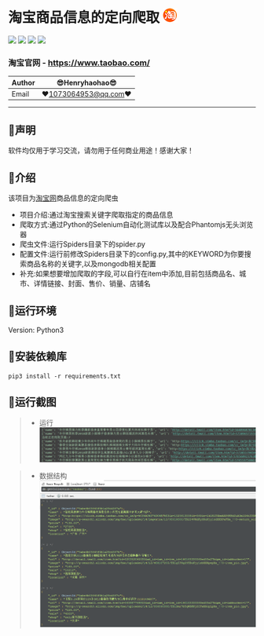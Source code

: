 淘宝商品信息的定向爬取 ![enter image description here](Pic/logo.png)
===========================
![](https://img.shields.io/badge/Python-3.6.3-green.svg) ![](https://img.shields.io/badge/pymongo-3.6.1-green.svg) ![](https://img.shields.io/badge/pyquery-1.4.0-green.svg) ![](https://img.shields.io/badge/selenium-3.8.1-green.svg)
### 淘宝官网 - https://www.taobao.com/ 
|Author|:sunglasses:Henryhaohao:sunglasses:|
|---|---
|Email|:hearts:1073064953@qq.com:hearts:

    
****
## :dolphin:声明
软件均仅用于学习交流，请勿用于任何商业用途！感谢大家！
## :dolphin:介绍
该项目为[淘宝网](https://www.taobao.com/)商品信息的定向爬虫
- 项目介绍:通过淘宝搜索关键字爬取指定的商品信息
- 爬取方式:通过Python的Selenium自动化测试库以及配合Phantomjs无头浏览器
- 爬虫文件:运行Spiders目录下的spider.py
- 配置文件:运行前修改Spiders目录下的config.py,其中的KEYWORD为你要搜索商品名称的关键字,以及mongodb相关配置
- 补充:如果想要增加爬取的字段,可以自行在item中添加,目前包括商品名、城市、详情链接、封面、售价、销量、店铺名
## :dolphin:运行环境
Version: Python3
## :dolphin:安装依赖库
```
pip3 install -r requirements.txt
```
## :dolphin:运行截图
> - 运行
![enter image description here](Pic/run.png)

> - 数据结构
![enter image description here](Pic/data.png)



